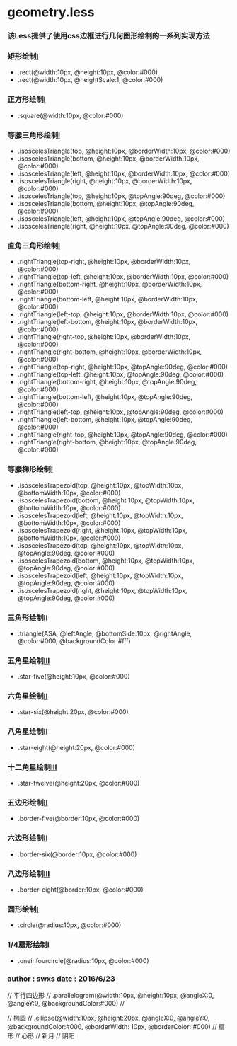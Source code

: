 # geometry.less 

### 该Less提供了使用css边框进行几何图形绘制的一系列实现方法

### 矩形绘制[I](IE6+)
- .rect(@width:10px, @height:10px, @color:#000)
- .rect(@width:10px, @heightScale:1, @color:#000)

### 正方形绘制[I](IE6+)
- .square(@width:10px, @color:#000)

### 等腰三角形绘制[I](IE6+)
- .isoscelesTriangle(top, @height:10px, @borderWidth:10px, @color:#000)
- .isoscelesTriangle(bottom, @height:10px, @borderWidth:10px, @color:#000)
- .isoscelesTriangle(left, @height:10px, @borderWidth:10px, @color:#000)
- .isoscelesTriangle(right, @height:10px, @borderWidth:10px, @color:#000)
- .isoscelesTriangle(top, @height:10px, @topAngle:90deg, @color:#000)
- .isoscelesTriangle(bottom, @height:10px, @topAngle:90deg, @color:#000)
- .isoscelesTriangle(left, @height:10px, @topAngle:90deg, @color:#000)
- .isoscelesTriangle(right, @height:10px, @topAngle:90deg, @color:#000)

### 直角三角形绘制[I](IE6+)
- .rightTriangle(top-right, @height:10px, @borderWidth:10px, @color:#000)
- .rightTriangle(top-left, @height:10px, @borderWidth:10px, @color:#000)
- .rightTriangle(bottom-right, @height:10px, @borderWidth:10px, @color:#000)
- .rightTriangle(bottom-left, @height:10px, @borderWidth:10px, @color:#000)
- .rightTriangle(left-top, @height:10px, @borderWidth:10px, @color:#000)
- .rightTriangle(left-bottom, @height:10px, @borderWidth:10px, @color:#000)
- .rightTriangle(right-top, @height:10px, @borderWidth:10px, @color:#000)
- .rightTriangle(right-bottom, @height:10px, @borderWidth:10px, @color:#000)
- .rightTriangle(top-right, @height:10px, @topAngle:90deg, @color:#000)
- .rightTriangle(top-left, @height:10px, @topAngle:90deg, @color:#000)
- .rightTriangle(bottom-right, @height:10px, @topAngle:90deg, @color:#000)
- .rightTriangle(bottom-left, @height:10px, @topAngle:90deg, @color:#000)
- .rightTriangle(left-top, @height:10px, @topAngle:90deg, @color:#000)
- .rightTriangle(left-bottom, @height:10px, @topAngle:90deg, @color:#000)
- .rightTriangle(right-top, @height:10px, @topAngle:90deg, @color:#000)
- .rightTriangle(right-bottom, @height:10px, @topAngle:90deg, @color:#000)

### 等腰梯形绘制[I](IE6+)
- .isoscelesTrapezoid(top, @height:10px, @topWidth:10px, @bottomWidth:10px, @color:#000)
- .isoscelesTrapezoid(bottom, @height:10px, @topWidth:10px, @bottomWidth:10px, @color:#000)
- .isoscelesTrapezoid(left, @height:10px, @topWidth:10px, @bottomWidth:10px, @color:#000)
- .isoscelesTrapezoid(right, @height:10px, @topWidth:10px, @bottomWidth:10px, @color:#000)
- .isoscelesTrapezoid(top, @height:10px, @topWidth:10px, @topAngle:90deg, @color:#000)
- .isoscelesTrapezoid(bottom, @height:10px, @topWidth:10px, @topAngle:90deg, @color:#000)
- .isoscelesTrapezoid(left, @height:10px, @topWidth:10px, @topAngle:90deg, @color:#000)
- .isoscelesTrapezoid(right, @height:10px, @topWidth:10px, @topAngle:90deg, @color:#000)


### 三角形绘制[II](IE9+)
- .triangle(ASA, @leftAngle, @bottomSide:10px, @rightAngle, @color:#000, @backgroundColor:#fff)

### 五角星绘制[III](IE9+)
- .star-five(@height:10px, @color:#000)

### 六角星绘制[II](IE9+)
- .star-six(@height:20px, @color:#000)

### 八角星绘制[II](IE9+)
- .star-eight(@height:20px, @color:#000)

### 十二角星绘制[III](IE9+)
- .star-twelve(@height:20px, @color:#000)

### 五边形绘制[II](IE9+)
- .border-five(@border:10px, @color:#000)

### 六边形绘制[II](IE9+)
- .border-six(@border:10px, @color:#000)

### 八边形绘制[III](IE9+)
- .border-eight(@border:10px, @color:#000)

### 圆形绘制[I](IE9+)
- .circle(@radius:10px, @color:#000)

### 1/4扇形绘制[I](IE9+)
- .oneinfourcircle(@radius:10px, @color:#000)

### author : swxs date : 2016/6/23






//  平行四边形
//  .parallelogram(@width:10px, @height:10px, @angleX:0, @angleY:0, @backgroundColor:#000)
//

// 	椭圆
//  .ellipse(@width:10px, @height:20px, @angleX:0, @angleY:0, @backgroundColor:#000, @borderWidth: 10px, @borderColor: #000)
//  扇形
//  心形
//  新月
//  阴阳



